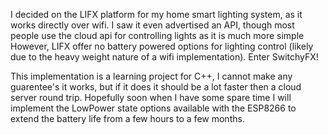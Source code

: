 I decided on the LIFX platform for my home smart lighting system, as it works directly over wifi.
I saw it even advertised an API, though most people use the cloud api for controlling lights as it is much more simple
However, LIFX offer no battery powered options for lighting control (likely due to the heavy weight nature of a wifi implementation).
Enter SwitchyFX!


This implementation is a learning project for C++, I cannot make any guarentee's it works, but if it does it should be a lot faster then a cloud server round trip.
Hopefully soon when I have some spare time I will implement the LowPower state options available with the ESP8266 to extend the battery life from a few hours to a few months.
